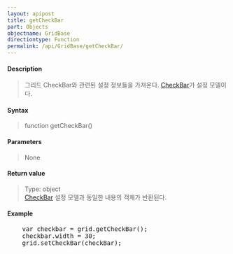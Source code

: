 ```yaml
---
layout: apipost
title: getCheckBar
part: Objects
objectname: GridBase
directiontype: Function
permalink: /api/GridBase/getCheckBar/
---
```



#### Description

> 그리드 CheckBar와 관련된 설정 정보들을 가져온다. [CheckBar](/api/types/CheckBar/)가 설정 모델이다.  

#### Syntax

> function getCheckBar()  

#### Parameters

> None  

#### Return value

> Type: object  
> [CheckBar](/api/types/CheckBar/) 설정 모델과 동일한 내용의 객체가 반환된다.  

#### Example

<pre class="prettyprint">
    var checkbar = grid.getCheckBar();
    checkbar.width = 30;
    grid.setCheckBar(checkBar);
</pre>


